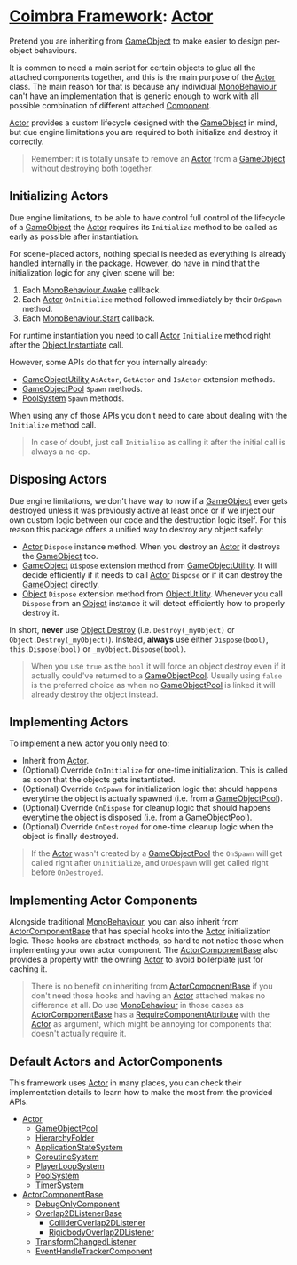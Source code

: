 # [Coimbra Framework](Index.md): [Actor]

Pretend you are inheriting from [GameObject] to make easier to design per-object behaviours.

It is common to need a main script for certain objects to glue all the attached components together, and this is the main purpose of the [Actor] class.
The main reason for that is because any individual [MonoBehaviour] can't have an implementation that is generic enough to work with all possible combination of different attached [Component].

[Actor] provides a custom lifecycle designed with the [GameObject] in mind, but due engine limitations you are required to both initialize and destroy it correctly.

> Remember: it is totally unsafe to remove an [Actor] from a [GameObject] without destroying both together.

## Initializing Actors

Due engine limitations, to be able to have control full control of the lifecycle of a [GameObject] the [Actor] requires its `Initialize` method to be called as early as possible after instantiation.

For scene-placed actors, nothing special is needed as everything is already handled internally in the package.
However, do have in mind that the initialization logic for any given scene will be:

1. Each [MonoBehaviour.Awake] callback.
2. Each [Actor] `OnInitialize` method followed immediately by their `OnSpawn` method.
3. Each [MonoBehaviour.Start] callback.

For runtime instantiation you need to call [Actor] `Initialize` method right after the [Object.Instantiate] call.

However, some APIs do that for you internally already:

- [GameObjectUtility] `AsActor`, `GetActor` and `IsActor` extension methods.
- [GameObjectPool] `Spawn` methods.
- [PoolSystem] `Spawn` methods.

When using any of those APIs you don't need to care about dealing with the `Initialize` method call.

> In case of doubt, just call `Initialize` as calling it after the initial call is always a no-op.

## Disposing Actors

Due engine limitations, we don't have way to now if a [GameObject] ever gets destroyed unless it was previously active at least once or if we inject our own custom logic between our code and the destruction logic itself.
For this reason this package offers a unified way to destroy any object safely:

- [Actor] `Dispose` instance method. When you destroy an [Actor] it destroys the [GameObject] too.
- [GameObject] `Dispose` extension method from [GameObjectUtility]. It will decide efficiently if it needs to call [Actor] `Dispose` or if it can destroy the [GameObject] directly.
- [Object] `Dispose` extension method from [ObjectUtility]. Whenever you call `Dispose` from an [Object] instance it will detect efficiently how to properly destroy it.

In short, **never** use [Object.Destroy] (i.e. `Destroy(_myObject)` or `Object.Destroy(_myObject)`).
Instead, **always** use either `Dispose(bool)`, `this.Dispose(bool)` or `_myObject.Dispose(bool)`.

> When you use `true` as the `bool` it will force an object destroy even if it actually could've returned to a [GameObjectPool].
> Usually using `false` is the preferred choice as when no [GameObjectPool] is linked it will already destroy the object instead.

## Implementing Actors

To implement a new actor you only need to:

- Inherit from [Actor].
- (Optional) Override `OnInitialize` for one-time initialization. This is called as soon that the objects gets instantiated.
- (Optional) Override `OnSpawn` for initialization logic that should happens everytime the object is actually spawned (i.e. from a [GameObjectPool]).
- (Optional) Override `OnDispose` for cleanup logic that should happens everytime the object is disposed (i.e. from a [GameObjectPool]).
- (Optional) Override `OnDestroyed` for one-time cleanup logic when the object is finally destroyed.

> If the [Actor] wasn't created by a [GameObjectPool] the `OnSpawn` will get called right after `OnInitialize`, and `OnDespawn` will get called right before `OnDestroyed`.

## Implementing Actor Components

Alongside traditional [MonoBehaviour], you can also inherit from [ActorComponentBase] that has special hooks into the [Actor] initialization logic.
Those hooks are abstract methods, so hard to not notice those when implementing your own actor component. The [ActorComponentBase] also provides a property with the owning [Actor] to avoid boilerplate just for caching it.

> There is no benefit on inheriting from [ActorComponentBase] if you don't need those hooks and having an [Actor] attached makes no difference at all.
> Do use [MonoBehaviour] in those cases as [ActorComponentBase] has a [RequireComponentAttribute] with the [Actor] as argument, which might be annoying for components that doesn't actually require it.

## Default Actors and ActorComponents

This framework uses [Actor] in many places, you can check their implementation details to learn how to make the most from the provided APIs.

- [Actor]
    - [GameObjectPool]
    - [HierarchyFolder]
    - [ApplicationStateSystem]
    - [CoroutineSystem]
    - [PlayerLoopSystem]
    - [PoolSystem]
    - [TimerSystem]
- [ActorComponentBase]
    - [DebugOnlyComponent]
    - [Overlap2DListenerBase]
        - [ColliderOverlap2DListener]
        - [RigidbodyOverlap2DListener]
    - [TransformChangedListener]
    - [EventHandleTrackerComponent]

[GameObjectPool]:<Pooling.md#gameobjectpool>

[PoolSystem]:<Pooling.md#poolservice>

[Actor]:<../Coimbra/Actor.cs>

[ActorComponentBase]:<../Coimbra/ActorComponentBase.cs>

[ApplicationStateSystem]:<../Coimbra.Services.ApplicationStateEvents/ApplicationStateSystem.cs>

[ColliderOverlap2DListener]:<../Coimbra.Listeners/Physics2D/ColliderOverlap2DListener.cs>

[CoroutineSystem]:<../Coimbra.Services.Coroutines/CoroutineSystem.cs>

[DebugOnlyComponent]:<../Coimbra/DebugOnlyComponent.cs>

[EventHandleTrackerComponent]:<../Coimbra.Services.Events/EventHandleTrackerComponent.cs>

[GameObjectUtility]:<../Coimbra/Utilities/GameObjectUtility.cs>

[HierarchyFolder]:<../Coimbra/HierarchyFolder.cs>

[ObjectUtility]:<../Coimbra/Utilities/ObjectUtility.cs>

[Overlap2DListenerBase]:<../Coimbra.Listeners/Overlap2DListenerBase`1.cs>

[PlayerLoopSystem]:<../Coimbra.Services.PlayerLoopEvents/PlayerLoopSystem.cs>

[Pooling]:<Pooling.md>

[RigidbodyOverlap2DListener]:<../Coimbra.Listeners/Physics2D/RigidbodyOverlap2DListener.cs>

[TimerSystem]:<../Coimbra.Services.Timers/TimerSystem.cs>

[TransformChangedListener]:<../Coimbra.Listeners/Transform/TransformChangedListener.cs>

[Component]:<https://docs.unity3d.com/ScriptReference/Component.html>

[GameObject]:<https://docs.unity3d.com/ScriptReference/GameObject.html>

[MonoBehaviour]:<https://docs.unity3d.com/ScriptReference/MonoBehaviour.html>

[MonoBehaviour.Awake]:<https://docs.unity3d.com/ScriptReference/MonoBehaviour.Awake.html>

[MonoBehaviour.Start]:<https://docs.unity3d.com/ScriptReference/MonoBehaviour.Start.html>

[Object]:<https://docs.unity3d.com/ScriptReference/Object.html>

[Object.Destroy]:<https://docs.unity3d.com/ScriptReference/Object.Destroy.html>

[Object.Instantiate]:<https://docs.unity3d.com/ScriptReference/Object.Instantiate.html>

[RequireComponentAttribute]:<https://docs.unity3d.com/ScriptReference/RequireComponent.html>
